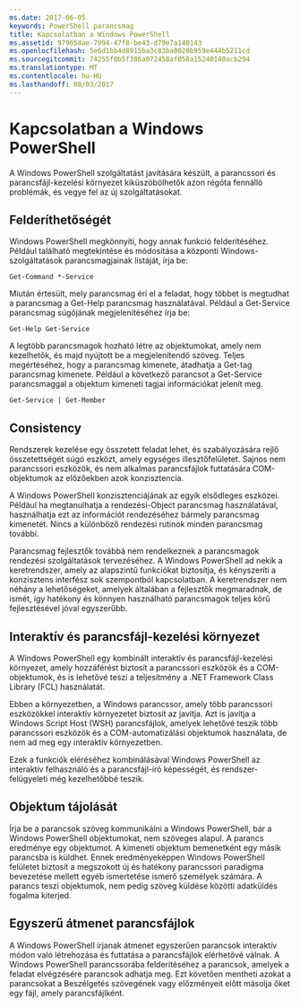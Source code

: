 ```yaml
---
ms.date: 2017-06-05
keywords: PowerShell parancsmag
title: Kapcsolatban a Windows PowerShell
ms.assetid: 979654ae-7994-47f8-be43-d79e7a140143
ms.openlocfilehash: 5e6d1bb4d8915ba3c83ba0020b959e444b5211cd
ms.sourcegitcommit: 74255f0b5f386a072458af058a15240140acb294
ms.translationtype: MT
ms.contentlocale: hu-HU
ms.lasthandoff: 08/03/2017
---
```

# <a name="about-windows-powershell"></a>Kapcsolatban a Windows PowerShell
A Windows PowerShell szolgáltatást javítására készült, a parancssori és parancsfájl-kezelési környezet kiküszöbölhetők azon régóta fennálló problémák, és vegye fel az új szolgáltatásokat.

## <a name="discoverability"></a>Felderíthetőségét
Windows PowerShell megkönnyíti, hogy annak funkció felderítéséhez. Például található megtekintése és módosítása a központi Windows-szolgáltatások parancsmagjainak listáját, írja be:

```
Get-Command *-Service
```

Miután értesült, mely parancsmag éri el a feladat, hogy többet is megtudhat a parancsmag a Get-Help parancsmag használatával. Például a Get-Service parancsmag súgójának megjelenítéséhez írja be:

```
Get-Help Get-Service
```
A legtöbb parancsmagok hozható létre az objektumokat, amely nem kezelhetők, és majd nyújtott be a megjelenítendő szöveg. Teljes megértéséhez, hogy a parancsmag kimenete, átadhatja a Get-tag parancsmag kimenete. Például a következő parancsot a Get-Service parancsmaggal a objektum kimeneti tagjai információkat jelenít meg.

```
Get-Service | Get-Member
```

## <a name="consistency"></a>Consistency
Rendszerek kezelése egy összetett feladat lehet, és szabályozására rejlő összetettségét súgó eszközt, amely egységes illesztőfelületet. Sajnos nem parancssori eszközök, és nem alkalmas parancsfájlok futtatására COM-objektumok az előzőekben azok konzisztencia.

A Windows PowerShell konzisztenciájának az egyik elsődleges eszközei. Például ha megtanulhatja a rendezési-Object parancsmag használatával, használhatja ezt az információt rendezéséhez bármely parancsmag kimenetét. Nincs a különböző rendezési rutinok minden parancsmag további.

Parancsmag fejlesztők továbbá nem rendelkeznek a parancsmagok rendezési szolgáltatások tervezéséhez. A Windows PowerShell ad nekik a keretrendszer, amely az alapszintű funkciókat biztosítja, és kényszeríti a konzisztens interfész sok szempontból kapcsolatban. A keretrendszer nem néhány a lehetőségeket, amelyek általában a fejlesztők megmaradnak, de ismét, így hatékony és könnyen használható parancsmagok teljes körű fejlesztésével jóval egyszerűbb.

## <a name="interactive-and-scripting-environments"></a>Interaktív és parancsfájl-kezelési környezet
A Windows PowerShell egy kombinált interaktív és parancsfájl-kezelési környezet, amely hozzáférést biztosít a parancssori eszközök és a COM-objektumok, és is lehetővé teszi a teljesítmény a .NET Framework Class Library (FCL) használatát.

Ebben a környezetben, a Windows parancssor, amely több parancssori eszközökkel interaktív környezetet biztosít az javítja. Azt is javítja a Windows Script Host (WSH) parancsfájlok, amelyek lehetővé teszik több parancssori eszközök és a COM-automatizálási objektumok használata, de nem ad meg egy interaktív környezetben.

Ezek a funkciók eléréséhez kombinálásával Windows PowerShell az interaktív felhasználó és a parancsfájl-író képességét, és rendszer-felügyeleti még kezelhetőbbé teszik.

## <a name="object-orientation"></a>Objektum tájolását
Írja be a parancsok szöveg kommunikálni a Windows PowerShell, bár a Windows PowerShell objektumokat, nem szöveges alapul. A parancs eredménye egy objektumot. A kimeneti objektum bemenetként egy másik parancsba is küldhet. Ennek eredményeképpen Windows PowerShell felületet biztosít a megszokott új és hatékony parancssori paradigma bevezetése mellett egyéb ismertetése ismerő személyek számára. A parancs teszi objektumok, nem pedig szöveg küldése közötti adatküldés fogalma kiterjed.

## <a name="easy-transition-to-scripting"></a>Egyszerű átmenet parancsfájlok
A Windows PowerShell írjanak átmenet egyszerűen parancsok interaktív módon való létrehozása és futtatása a parancsfájlok elérhetővé válnak. A Windows PowerShell parancssorába felderítéséhez a parancsok, amelyek a feladat elvégzésére parancsok adhatja meg. Ezt követően mentheti azokat a parancsokat a Beszélgetés szövegének vagy előzményeit előtt másolja őket egy fájl, amely parancsfájlként.

